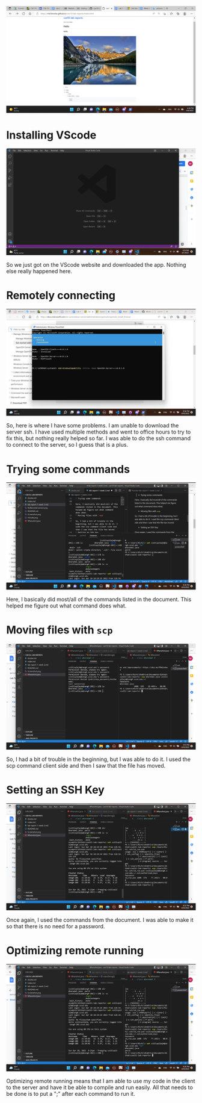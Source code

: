 ![Picture](Screenshot.png)
# Installing VScode

![VScode](VScode.png)

So we just got on the VScode website and downloaded the app. Nothing else really happened here.
# Remotely connecting

![No Connection](NoRemoteConnect.png)

So, here is where I have some problems. I am unable to download the server ssh. I have used multiple methods and went to office hours to try to fix this, but nothing really helped so far. I was able to do the ssh command to connect to the server, so I guess that is a plus.
# Trying some commands

![Some Commands](Commands.png)

Here, I basically did most/all of the commands listed in the document. This helped me figure out what command does what.
# Moving files with `scp`

![scp](scp.png)

So, I had a bit of trouble in the beginning, but I was able to do it. I used the scp command client side and then I saw that the file has moved.
# Setting an SSH Key

![ssh key](sshkey.png)

Once again, I used the commands from the document. I was able to make it so that there is no need for a password.
# Optimizing remote running

![Optimized](betterRemote.png)

Optimizing remote running means that I am able to use my code in the client to the server and have it be able to compile and run easily. All that needs to be done is to put a ";" after each command to run it.


